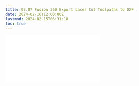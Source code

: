 ```yaml
---
title: 05.07 Fusion 360 Export Laser Cut Toolpaths to DXF
date: 2024-02-16T12:00:00Z
lastmod: 2024-02-15T06:31:18
toc: true
---
```


![Link to included file content](../../../../3d-modeling/fusion-360/fusion-360-export-laser-cut-toolpaths-to-dxf.md)
